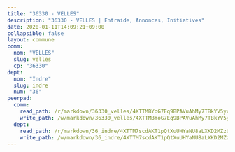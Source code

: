 ```yaml
---
title: "36330 - VELLES"
description: "36330 - VELLES | Entraide, Annonces, Initiatives"
date: 2020-01-11T14:09:21+09:00
collapsible: false
layout: commune
comm:
  nom: "VELLES"
  slug: velles
  cp: "36330"
dept:
  nom: "Indre"
  slug: indre
  num: "36"
peerpad:
  comm:
    read_path: /r/markdown/36330_velles/4XTTMBYoG7Eq9BPAVuAhMy7TBkYV5ycRYG2b7cSVhfVtnXtMv
    write_path: /w/markdown/36330_velles/4XTTMBYoG7Eq9BPAVuAhMy7TBkYV5ycRYG2b7cSVhfVtnXtMv-K3TgTebJKRYb5cNXWn79bcuR2Aw2G4CZ8puQyshmVipS11FJ2eQPKyqujsvvJmFdGfMSL7vL37TeggQmexDPHN3pFx1b6uAXagTdA2hXAJ6jRNA5ZvF2uEGEDZDQajmGUBLd1upt
  dept:
    read_path: /r/markdown/36_indre/4XTTM7scdAKT1pQtXuUHYaNU8aLXKD2MZzUyDRUiaoLJH1te1
    write_path: /w/markdown/36_indre/4XTTM7scdAKT1pQtXuUHYaNU8aLXKD2MZzUyDRUiaoLJH1te1-K3TgUJm9AdSDNtPtmMKFa5Tiw77X4i7zf6CsTYrtgVdahxAwuJV6RAfi8dWyH9wrbVDRxjX7knrwwECg7WApeuWQ945kurMeJLQeKJv4CQZseab78J3HMioZhgr2H44E9b6FqBoT
---
```


